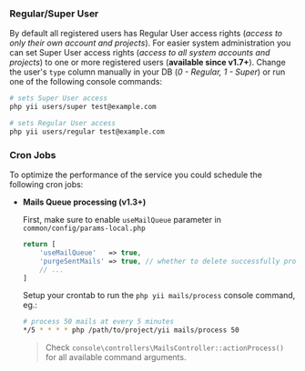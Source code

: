 ### Regular/Super User

By default all registered users has Regular User access rights (_access to only their own account and projects_).
For easier system administration you can set Super User access rights (_access to all system accounts and projects_) to one or more registered users (**available since v1.7+**).
Change the user's `type` column manually in your DB (_0 - Regular, 1 - Super_) or run one of the following console commands:

```bash
# sets Super User access
php yii users/super test@example.com

# sets Regular User access
php yii users/regular test@example.com
```


### Cron Jobs

To optimize the performance of the service you could schedule the following cron jobs:

- **Mails Queue processing (v1.3+)**

    First, make sure to enable `useMailQueue` parameter in `common/config/params-local.php`
    ```php
    return [
        'useMailQueue'   => true,
        'purgeSentMails' => true, // whether to delete successfully processed MailQueue records
        // ...
    ]
    ```

    Setup your crontab to run the `php yii mails/process` console command, eg.:
    ```bash
    # process 50 mails at every 5 minutes
    */5 * * * * php /path/to/project/yii mails/process 50
    ```
    > Check `console\controllers\MailsController::actionProcess()` for all available command arguments.

